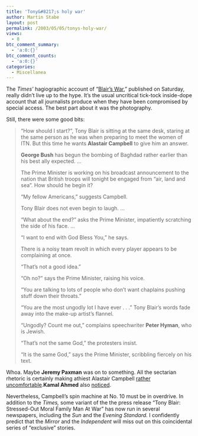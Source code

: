 ```yaml
---
title: 'Tony&#8217;s holy war'
author: Martin Stabe
layout: post
permalink: /2003/05/05/tonys-holy-war/
views:
  - 8
btc_comment_summary:
  - 'a:0:{}'
btc_comment_counts:
  - 'a:0:{}'
categories:
  - Miscellanea
---
```

The *Times&#8217;* hagiographic account of &#8220;<a href="http://www.timesonline.co.uk/printFriendly/0,,1-2-667543,00.html" target="_top">Blair&#8217;s War</a>,&#8221; published on Saturday, really didn&#8217;t live up to the hype. It&#8217;s the usual uncritical tick-tock inside-dope account that all journalists produce when they have been compromised by special access. The best part about it was the photography. 

Still, there were some good bits:  


> “How should I start?”, Tony Blair is sitting at the same desk, staring at the same person as he was when preparing to meet the women of ITN. But this time he wants **Alastair Campbell** to give him an answer. 
> 
> **George Bush** has begun the bombing of Baghdad rather earlier than his best ally expected. &#8230; 
> 
> The Prime Minister is working on his broadcast announcement to the nation that British troops will tonight be engaged from “air, land and sea”. How should he begin it? 
> 
> &#8220;My fellow Americans,&#8221; suggests Campbell. 
> 
> Tony Blair does not even begin to laugh. &#8230; 
> 
> &#8220;What about the end?&#8221; asks the Prime Minister, impatiently scratching the side of his face. &#8230; 
> 
> &#8220;I want to end with God Bless You,&#8221; he says. 
> 
> There is a noisy team revolt in which every player appears to be complaining at once. 
> 
> &#8220;That&#8217;s not a good idea.&#8221; 
> 
> &#8220;Oh no?&#8221; says the Prime Minister, raising his voice. 
> 
> &#8220;You are talking to lots of people who don’t want chaplains pushing stuff down their throats.&#8221; 
> 
> &#8220;You are the most ungodly lot I have ever . . .&#8221; Tony Blair&#8217;s words fade away into the make-up artist&#8217;s flannel. 
> 
> &#8220;Ungodly? Count me out,&#8221; complains speechwriter **Peter Hyman**, who is Jewish. 
> 
> &#8220;That’s not the same God,&#8221; the protesters insist. 
> 
> &#8220;It is the same God,&#8221; says the Prime Minister, scribbling fiercely on his text. </blockquote> 
> 
> Whoa. Maybe **Jeremy Paxman** was on to something. All the sectarian rhetoric is certainly making athiest Alastair Campbell <a href="http://www.dailytelegraph.co.uk/news/main.jhtml?xml=/news/2003/05/04/nblair04.xml&#038;sSheet=/news/2003/05/04/ixhome.html" target="_top">rather uncomfortable</a>.**Kamal Ahmed** also <a href="http://politics.guardian.co.uk/labour/story/0,9061,949149,00.html" target="_top">noticed</a>. 
> 
> Nevertheless, Campbell&#8217;s spin machine at No. 10 must be in overdrive. In addition to the *Times,* some variant of the the press release &#8220;Tony Blair: Stressed-Out Moral Family Man At War&#8221; has now run in several newspapers, including the *Sun* and the *Evening Standard.* I confidently predict that the *Mirror* and the *Independent* will miss out on this coincidental series of &#8220;exclusive&#8221; stories.